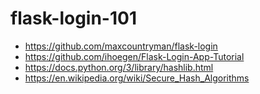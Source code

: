 # flask-login-101

* https://github.com/maxcountryman/flask-login
* https://github.com/ihoegen/Flask-Login-App-Tutorial
* https://docs.python.org/3/library/hashlib.html
* https://en.wikipedia.org/wiki/Secure_Hash_Algorithms
